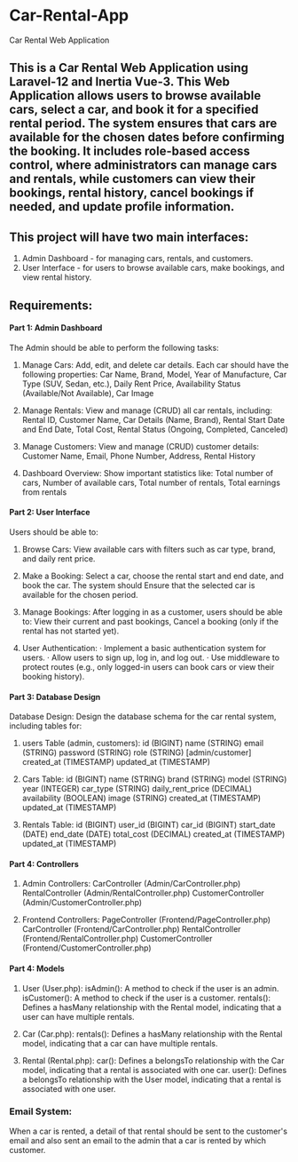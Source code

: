# Car-Rental-App
Car Rental Web Application

This is a Car Rental Web Application using Laravel-12 and Inertia Vue-3. This Web Application allows users to browse available cars, select a car, and book it for a specified rental period. The system ensures that cars are available for the chosen dates before confirming the booking. It includes role-based access control, where administrators can manage cars and rentals, while customers can view their bookings, rental history, cancel bookings if needed, and update profile information.
--------------------------------------------------------------------------------------------------------
 

## This project will have two main interfaces:

1. Admin Dashboard - for managing cars, rentals, and customers.
2. User Interface - for users to browse available cars, make bookings, and view rental history.

 

## Requirements:

#### Part 1: Admin Dashboard 
The Admin should be able to perform the following tasks:

1. Manage Cars: Add, edit, and delete car details. Each car should have the following properties: Car Name, Brand, Model, Year of Manufacture, Car Type (SUV, Sedan, etc.), Daily Rent Price, Availability Status (Available/Not Available), Car Image

2. Manage Rentals: View and manage (CRUD) all car rentals, including: Rental ID, Customer Name, Car Details (Name, Brand), Rental Start Date and End Date, Total Cost, Rental Status (Ongoing, Completed, Canceled)

3. Manage Customers: View and manage (CRUD) customer details: Customer Name, Email, Phone Number, Address, Rental History

4. Dashboard Overview: Show important statistics like: Total number of cars, Number of available cars, Total number of rentals, Total earnings from rentals



#### Part 2: User Interface
Users should be able to:

1. Browse Cars: View available cars with filters such as car type, brand, and daily rent price.

2. Make a Booking: Select a car, choose the rental start and end date, and book the car. The system should Ensure that the selected car is available for the chosen period.
 
3. Manage Bookings: After logging in as a customer, users should be able to: View their current and past bookings, Cancel a booking (only if the rental has not started yet).

4. User Authentication:
· Implement a basic authentication system for users.
· Allow users to sign up, log in, and log out.
· Use middleware to protect routes (e.g., only logged-in users can book cars or view their booking history).

 

#### Part 3: Database Design
Database Design: Design the database schema for the car rental system, including tables for:
1. users Table (admin, customers):
id (BIGINT)
name (STRING)
email (STRING)
password (STRING)
role (STRING) [admin/customer]
created_at (TIMESTAMP)
updated_at (TIMESTAMP)


2. Cars Table:
id (BIGINT)
name (STRING)
brand (STRING)
model (STRING)
year (INTEGER)
car_type (STRING)
daily_rent_price (DECIMAL)
availability (BOOLEAN)
image (STRING)
created_at (TIMESTAMP)
updated_at (TIMESTAMP)


3. Rentals Table:
id (BIGINT)
user_id (BIGINT)
car_id (BIGINT)
start_date (DATE)
end_date (DATE)
total_cost (DECIMAL)
created_at (TIMESTAMP)
updated_at (TIMESTAMP)


#### Part 4: Controllers

1. Admin Controllers:
CarController (Admin/CarController.php)
RentalController (Admin/RentalController.php)
CustomerController (Admin/CustomerController.php)

2. Frontend Controllers:
PageController (Frontend/PageController.php)
CarController (Frontend/CarController.php)
RentalController (Frontend/RentalController.php)
CustomerController (Frontend/CustomerController.php)


#### Part 4: Models

1. User (User.php):
isAdmin(): A method to check if the user is an admin.
isCustomer(): A method to check if the user is a customer.
rentals(): Defines a hasMany relationship with the Rental model, indicating that a user can have multiple rentals.

2. Car (Car.php):
rentals(): Defines a hasMany relationship with the Rental model, indicating that a car can have multiple rentals.

3. Rental (Rental.php):
car(): Defines a belongsTo relationship with the Car model, indicating that a rental is associated with one car.
user(): Defines a belongsTo relationship with the User model, indicating that a rental is associated with one user.


### Email System: 
When a car is rented, a detail of that rental should be sent to the customer's email and also sent an email to the admin that a car is rented by which customer.